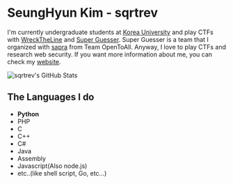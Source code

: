 # SeungHyun Kim - sqrtrev

I'm currently undergraduate students at [Korea University](https://korea.edu) and play CTFs with [WreckTheLine](https://wrecktheline.com) and [Super Guesser](https://ctftime.org/team/130817). Super Guesser is a team that I organized with [sapra](https://twitter.com/pwntheweb) from Team OpenToAll.
Anyway, I love to play CTFs and research web security. If you want more information about me, you can check my [website](https://vuln.live/about).

![sqrtrev's GitHub Stats](https://github-readme-stats.vercel.app/api?username=sqrtrev&show_icons=true)

## The Languages I do
- **Python**
- PHP
- C
- C++
- C#
- Java
- Assembly
- Javascript(Also node.js)
- etc..(like shell script, Go, etc...)


<!--
**sqrtrev/sqrtrev** is a ✨ _special_ ✨ repository because its `README.md` (this file) appears on your GitHub profile.

Here are some ideas to get you started:

### Hi there 👋
- 🔭 I’m currently working on ...
- 🌱 I’m currently learning ...
- 👯 I’m looking to collaborate on ...
- 🤔 I’m looking for help with ...
- 💬 Ask me about ...
- 📫 How to reach me: ...
- 😄 Pronouns: ...
- ⚡ Fun fact: ...
-->
